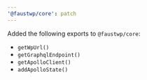 ```yaml
---
'@faustwp/core': patch
---
```


Added the following exports to `@faustwp/core`:

- `getWpUrl()`
- `getGraphqlEndpoint()`
- `getApolloClient()`
- `addApolloState()`
